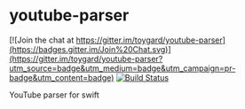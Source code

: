 # youtube-parser

[![Join the chat at https://gitter.im/toygard/youtube-parser](https://badges.gitter.im/Join%20Chat.svg)](https://gitter.im/toygard/youtube-parser?utm_source=badge&utm_medium=badge&utm_campaign=pr-badge&utm_content=badge)
[![Build Status](https://travis-ci.org/toygard/youtube-parser.svg?branch=master)](https://travis-ci.org/toygard/youtube-parser)

YouTube parser for swift
